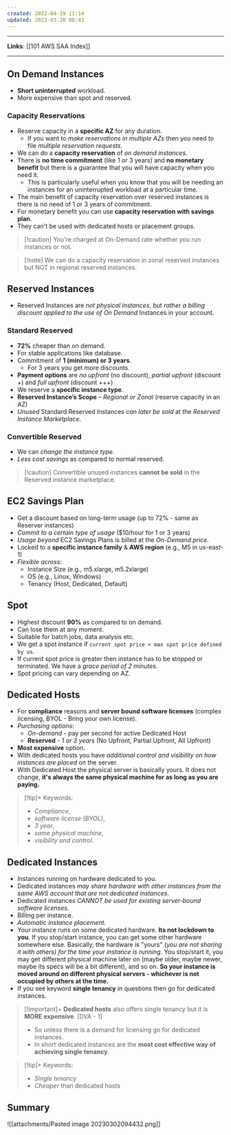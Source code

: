 ```yaml
---
created: 2022-04-19 11:14
updated: 2023-03-20 08:43
---
```

---
**Links**: [[101 AWS SAA Index]]

---
## On Demand Instances
- **Short uninterrupted** workload.
- More expensive than spot and reserved.

### Capacity Reservations
- Reserve capacity in a **specific AZ** for any duration.
	- If you want to *make reservations in multiple AZs* then you need to file *multiple reservation requests*.
- We can do a **capacity reservation** of *on demand instances*. 
- There is **no time commitment** (like 1 or 3 years) and **no monetary benefit** but there is a guarantee that you will have capacity when you need it. 
	- This is particularly useful when you know that you will be needing an instances for an uninterrupted workload at a particular time.
- The main benefit of capacity reservation over reserved instances is there is no need of 1 or 3 years of commitment.
- For monetary benefit you can use **capacity reservation with savings plan**.
- They can't be used with dedicated hosts or placement groups.

> [!caution] You're charged at On-Demand rate whether you run instances or not.

> [!note] We can do a capacity reservation in zonal reserved instances but NOT in regional reserved instances.

## Reserved Instances
- Reserved Instances are *not physical instances*, but *rather a billing discount applied to the use of On Demand* Instances in your account.

### Standard Reserved
- **72%** cheaper than on demand.
- For stable applications like database.
- Commitment of **1 (minimum) or 3 years**. 
	- For 3 years you get more discounts.
- **Payment options** are *no upfront* (no discount), *partial upfront* (discount +) and *full upfront* (discount +++)
- We reserve a **specific instance type**.
- **Reserved Instance’s Scope** – *Regional or Zonal* (reserve capacity in an AZ)
- *Unused* Standard Reserved Instances *can later be sold* at the *Reserved Instance Marketplace*.

### Convertible Reserved 
- We can *change the instance type*.
- *Less cost savings* as compared to normal reserved.

>[!caution] Convertible unused instances **cannot be sold** in the Reserved instance marketplace.

## EC2 Savings Plan
- Get a discount based on long-term usage (up to 72% - same as Reserver instances) 
- *Commit to a certain type of usage* ($10/hour for 1 or 3 years)
- *Usage beyond* EC2 Savings Plans is billed at the *On-Demand price*.
- Locked to a **specific instance family** & **AWS region** (e.g., M5 in us-east-1)
- *Flexible across*: 
	- Instance Size (e.g., m5.xlarge, m5.2xlarge)
	- OS (e.g., Linux, Windows) 
	- Tenancy (Host, Dedicated, Default)

## Spot
- Highest discount **90%** as compared to on demand.
- Can lose them at any moment.
- Suitable for batch jobs, data analysis etc.
- We get a spot instance if `current spot price < max spot price defined by us`. 
- If current spot price is greater then instance has to be stopped or terminated. We have a *grace period of 2 minutes*.
- Spot pricing can vary depending on AZ.

## Dedicated Hosts
- For **compliance** reasons and **server bound software licenses** (complex licensing, BYOL - Bring your own license).
- *Purchasing options*:
	- *On-demand* - pay per second for active Dedicated Host
	- **Reserved** - *1 or 3 years* (No Upfront, Partial Upfront, All Upfront)
- **Most expensive** option.
- With dedicated hosts you have *additional control and visibility on how instances are placed* on the server.
- With Dedicated Host the physical server is basically yours. It does not change, **it's always the same physical machine for as long as you are paying.**

> [!tip]+ Keywords: 
> - *Compliance*, 
> - *software license* (BYOL), 
> - *3 year*, 
> - *same physical machine*, 
> - *visibility and control*.

## Dedicated Instances
- Instances running on hardware dedicated to you.
- Dedicated instances *may share hardware with other instances from the same AWS account that are not dedicated instances*. 
- Dedicated instances *CANNOT be used for existing server-bound software licenses*.
- Billing per instance.
- *Automatic instance placement*.
- Your instance runs on some dedicated hardware. **Its not lockdown to you**. If you stop/start instance, you can get some other hardware somewhere else. Basically, the hardware is "yours" (*you are not sharing it with others) for the time your instance is running*. You stop/start it, you may get different physical machine later on (maybe older, maybe newer, maybe its specs will be a bit different), and so on. **So your instance is moved around on different physical servers - whichever is not occupied by others at the time.**
- If you see keyword **single tenancy** in questions then go for dedicated instances. 

> [!important]+ **Dedicated hosts** also offers single tenancy but it is **MORE expensive**.  [DVA - 1]
> - So unless there is a demand for licensing go for dedicated instances. 
> - In short dedicated instances are the **most cost effective way of achieving single tenancy**.

> [!tip]+ Keywords: 
> - *Single tenancy*
> - *Cheaper* than dedicated hosts

## Summary
![[attachments/Pasted image 20230302094432.png]]